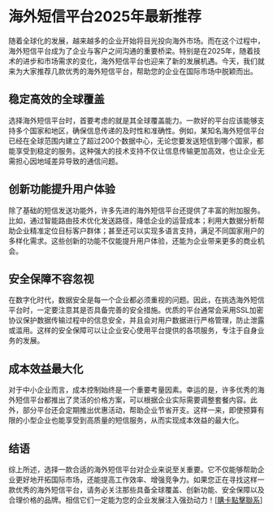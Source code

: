 # 海外短信平台2025年最新推荐

随着全球化的发展，越来越多的企业开始将目光投向海外市场。而在这个过程中，海外短信平台成为了企业与客户之间沟通的重要桥梁。特别是在2025年，随着技术的进步和市场需求的变化，海外短信平台也迎来了新的发展机遇。今天，我们就来为大家推荐几款优秀的海外短信平台，帮助您的企业在国际市场中脱颖而出。

## 稳定高效的全球覆盖

选择海外短信平台时，首要考虑的就是其全球覆盖能力。一款好的平台应该能够支持多个国家和地区，确保信息传递的及时性和准确性。例如，某知名海外短信平台已经在全球范围内建立了超过200个数据中心，无论您要发送短信到哪个国家，都能享受到稳定的服务。这种强大的技术支持不仅让信息传输更加高效，也让企业无需担心因地域差异导致的通信问题。

## 创新功能提升用户体验

除了基础的短信发送功能外，许多先进的海外短信平台还提供了丰富的附加服务。比如，通过智能路由技术优化发送路径，降低企业的运营成本；利用大数据分析帮助企业精准定位目标客户群体；甚至还可以实现多语言支持，满足不同国家用户的多样化需求。这些创新的功能不仅能提升用户体验，还能为企业带来更多的商业机会。

## 安全保障不容忽视

在数字化时代，数据安全是每一个企业都必须重视的问题。因此，在挑选海外短信平台时，一定要注意其是否具备完善的安全措施。优质的平台通常会采用SSL加密协议保护数据传输过程中的信息安全，并且会对用户数据进行严格管理，防止泄露或滥用。这样的安全保障可以让企业安心使用平台提供的各项服务，专注于自身业务的发展。

## 成本效益最大化

对于中小企业而言，成本控制始终是一个重要考量因素。幸运的是，许多优秀的海外短信平台都推出了灵活的价格方案，可以根据企业实际需要调整套餐内容。此外，部分平台还会定期推出优惠活动，帮助企业节省开支。这样一来，即使预算有限的小型企业也能享受到高质量的短信服务，从而实现成本效益的最大化。

## 结语

综上所述，选择一款合适的海外短信平台对企业来说至关重要。它不仅能够帮助企业更好地开拓国际市场，还能提高工作效率、增强竞争力。如果您正在寻找这样一款优秀的海外短信平台，请务必关注那些具备全球覆盖、创新功能、安全保障以及合理价格的品牌。相信它们一定能为您的企业发展注入强劲动力！[[購卡點擊聯系](https://t.me/s/SXDXQF)]
